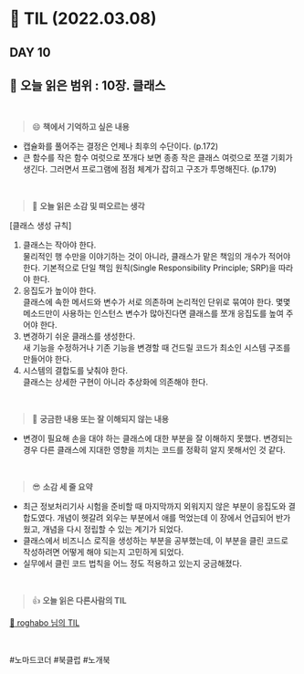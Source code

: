 # :pencil: TIL (2022.03.08)
## DAY 10
:book: 오늘 읽은 범위 : 10장. 클래스
---
<br>

> :smile: **책에서 기억하고 싶은 내용**
 + 캡슐화를 풀어주는 결정은 언제나 최후의 수단이다. (p.172)
 + 큰 함수를 작은 함수 여럿으로 쪼개다 보면 종종 작은 클래스 여럿으로 쪼갤 기회가 생긴다. 그러면서 프로그램에 점점 체계가 잡히고 구조가 투명해진다. (p.179)  
 <br>
 
> :thinking: **오늘 읽은 소감 및 떠오르는 생각**  

  [클래스 생성 규칙]
  1. 클래스는 작아야 한다.  
     물리적인 행 수만을 이야기하는 것이 아니라, 클래스가 맡은 책임의 개수가 적어야 한다. 기본적으로 단일 책임 원칙(Single Responsibility Principle; SRP)을 따라야 한다.
  2. 응집도가 높이야 한다.  
     클래스에 속한 메서드와 변수가 서로 의존하며 논리적인 단위로 묶여야 한다. 몇몇 메소드만이 사용하는 인스턴스 변수가 많아진다면 클래스를 쪼개 응집도를 높여 주어야 한다.
  3. 변경하기 쉬운 클래스를 생성한다.  
     새 기능을 수정하거나 기존 기능을 변경할 때 건드릴 코드가 최소인 시스템 구조를 만들어야 한다. 
  4. 시스템의 결합도를 낮춰야 한다.  
     클래스는 상세한 구현이 아니라 추상화에 의존해야 한다. 

 <br>

> :mag_right: **궁금한 내용 또는 잘 이해되지 않는 내용**
 + 변경이 필요해 손을 대야 하는 클래스에 대한 부분을 잘 이해하지 못했다. 변경되는 경우 다른 클래스에 지대한 영향을 끼치는 코드를 정확히 알지 못해서인 것 같다.
 
 <br>
 
> :sunglasses: **소감 세 줄 요약**
 + 최근 정보처리기사 시험을 준비할 때 마지막까지 외워지지 않은 부분이 응집도와 결합도였다. 개념이 헷갈려 외우는 부분에서 애를 먹었는데 이 장에서 언급되어 반가웠고, 개념을 다시 정립할 수 있는 계기가 되었다.
 + 클래스에서 비즈니스 로직을 생성하는 부분을 공부했는데, 이 부분을 클린 코드로 작성하려면 어떻게 해야 되는지 고민하게 되었다.
 + 실무에서 클린 코드 법칙을 어느 정도 적용하고 있는지 궁금해졌다.
 
 <br>

 > :thumbsup: **오늘 읽은 다른사람의 TIL**   
 
 [:link: roghabo 님의 TIL](https://nomadcoders.co/community/thread/3418)

 <br>

 #노마드코더 #북클럽 #노개북